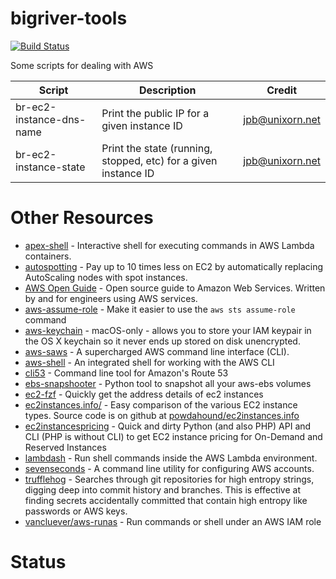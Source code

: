 # bigriver-tools

[![Build Status](https://travis-ci.org/unixorn/bigriver-tools.png)](https://travis-ci.org/unixorn/bigriver-tools)

Some scripts for dealing with AWS

| Script | Description | Credit |
| ------ | ----------- | ------ |
| br-ec2-instance-dns-name | Print the public IP for a given instance ID | jpb@unixorn.net |
| br-ec2-instance-state | Print the state (running, stopped, etc) for a given instance ID | jpb@unixorn.net |

# Other Resources

* [apex-shell](https://github.com/apex/apex-shell) - Interactive shell for executing commands in AWS Lambda containers.
* [autospotting](https://github.com/cristim/autospotting) - Pay up to 10 times less on EC2 by automatically replacing AutoScaling nodes with spot instances.
* [AWS Open Guide](https://github.com/open-guides/og-aws) - Open source guide to Amazon Web Services. Written by and for engineers using AWS services.
* [aws-assume-role](https://github.com/remind101/assume-role) - Make it easier to use the `aws sts assume-role` command
* [aws-keychain](https://github.com/pda/aws-keychain) - macOS-only - allows you to store your IAM keypair in the OS X keychain so it never ends up stored on disk unencrypted.
* [aws-saws](https://github.com/donnemartin/saws) - A supercharged AWS command line interface (CLI).
* [aws-shell](https://github.com/awslabs/aws-shell) - An integrated shell for working with the AWS CLI
* [cli53](https://github.com/barnybug/cli53) - Command line tool for Amazon's Route 53
* [ebs-snapshooter](https://github.com/smileisak/ebs-snapshooter) - Python tool to snapshot all your aws-ebs volumes
* [ec2-fzf](https://github.com/solarnz/ec2-fzf) - Quickly get the address details of ec2 instances
* [ec2instances.info/](http://www.ec2instances.info/) - Easy comparison of the various EC2 instance types. Source code is on github at [powdahound/ec2instances.info](https://github.com/powdahound/ec2instances.info)
* [ec2instancespricing](https://github.com/erans/ec2instancespricing) - Quick and dirty Python (and also PHP) API and CLI (PHP is without CLI) to get EC2 instance pricing for On-Demand and Reserved Instances
* [lambdash](https://github.com/alestic/lambdash) - Run shell commands inside the AWS Lambda environment.
* [sevenseconds](https://github.com/zalando-stups/sevenseconds) - A command line utility for configuring AWS accounts.
* [trufflehog](https://github.com/dxa4481/truffleHog) - Searches through git repositories for high entropy strings, digging deep into commit history and branches. This is effective at finding secrets accidentally committed that contain high entropy like passwords or AWS keys.
* [vancluever/aws-runas](https://github.com/vancluever/aws-runas) - Run commands or shell under an AWS IAM role

# Status
